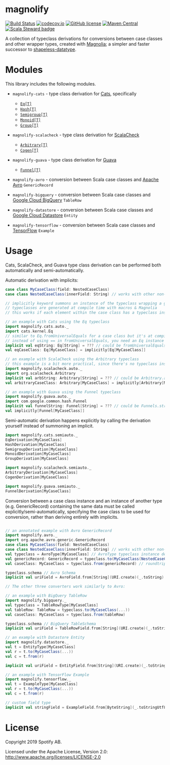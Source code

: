 magnolify
=========

[![Build Status](https://travis-ci.org/spotify/magnolify.svg?branch=master)](https://travis-ci.org/spotify/magnolify)
[![codecov.io](https://codecov.io/github/spotify/magnolify/coverage.svg?branch=master)](https://codecov.io/github/spotify/magnolify?branch=master)
[![GitHub license](https://img.shields.io/github/license/spotify/magnolify.svg)](./LICENSE)
[![Maven Central](https://img.shields.io/maven-central/v/com.spotify/magnolify-shared_2.13.svg)](https://maven-badges.herokuapp.com/maven-central/com.spotify/magnolify-shared_2.13)
[![Scala Steward badge](https://img.shields.io/badge/Scala_Steward-helping-brightgreen.svg?style=flat&logo=data:image/png;base64,iVBORw0KGgoAAAANSUhEUgAAAA4AAAAQCAMAAAARSr4IAAAAVFBMVEUAAACHjojlOy5NWlrKzcYRKjGFjIbp293YycuLa3pYY2LSqql4f3pCUFTgSjNodYRmcXUsPD/NTTbjRS+2jomhgnzNc223cGvZS0HaSD0XLjbaSjElhIr+AAAAAXRSTlMAQObYZgAAAHlJREFUCNdNyosOwyAIhWHAQS1Vt7a77/3fcxxdmv0xwmckutAR1nkm4ggbyEcg/wWmlGLDAA3oL50xi6fk5ffZ3E2E3QfZDCcCN2YtbEWZt+Drc6u6rlqv7Uk0LdKqqr5rk2UCRXOk0vmQKGfc94nOJyQjouF9H/wCc9gECEYfONoAAAAASUVORK5CYII=)](https://scala-steward.org)

A collection of typeclass derivations for conversions between case classes and other wrapper types, created with [Magnolia](https://github.com/propensive/magnolia); a simpler and faster successor to [shapeless-datatype](https://github.com/nevillelyh/shapeless-datatype).

# Modules

This library includes the following modules.

- `magnolify-cats` - type class derivation for [Cats](https://github.com/typelevel/cats), specifically
  - [`Eq[T]`](https://typelevel.org/cats/api/cats/kernel/Eq.html)
  - [`Hash[T]`](https://typelevel.org/cats/api/cats/kernel/Hash.html)
  - [`Semigroup[T]`](https://typelevel.org/cats/api/cats/kernel/Semigroup.html)
  - [`Monoid[T]`](https://typelevel.org/cats/api/cats/kernel/Monoid.html)
  - [`Group[T]`](https://typelevel.org/cats/api/cats/kernel/Group.html)
- `magnolify-scalacheck` - type class derivation for [ScalaCheck](https://github.com/typelevel/scalacheck) 
  - [`Arbitrary[T]`](https://github.com/typelevel/scalacheck/blob/master/doc/UserGuide.md#universally-quantified-properties)
  - [`Cogen[T]`](https://github.com/typelevel/scalacheck/blob/master/src/main/scala/org/scalacheck/Cogen.scala#L20-L29)
- `magnolify-guava` - type class derivation for [Guava](https://guava.dev)
  - [`Funnel[T]`](https://guava.dev/releases/25.0-jre/api/docs/com/google/common/hash/Funnel.html)
  
- `magnolify-avro` - conversion between Scala case classes and [Apache Avro](https://github.com/apache/avro) `GenericRecord`
- `magnolify-bigquery` - conversion between Scala case classes and [Google Cloud BigQuery](https://cloud.google.com/bigquery/) `TableRow`
- `magnolify-datastore` - conversion between Scala case classes and [Google Cloud Datastore](https://cloud.google.com/datastore/) `Entity`
- `magnolify-tensorflow` - conversion between Scala case classes and [TensorFlow](https://www.tensorflow.org/) `Example`

# Usage

Cats, ScalaCheck, and Guava type class derivation can be performed both automatically and semi-automatically.

Automatic derivation with implicits:
```scala
case class MyCaseClass(field: NestedCaseClass) 
case class NestedCaseClass(innerField: String) // works with other non-String elements, this is just an example

// implicitly keyword summons an instance of the typeclass wrapping a given case class
// typeclasses are generated at compile time with macros & Magnolia
// this works if each element within the case class has a typeclass instance defined within the implicit scope

// an example with Cats using the Eq typeclass
import magnolify.cats.auto._
import cats.kernel.Eq
// similar to Eq.fromUniversalEquals for a case class but it's at compile time, and don't need == defined reasonably
// instead of using == in fromUniversalEquals, you need an Eq instance for each part of your case class
implicit val eqString: Eq[String] = ??? // could be fromUniversalEquals, but doesn't have to be
val eqCaseClass: Eq[MyCaseClass] = implicitly[Eq[MyCaseClass]] 

// an example with ScalaCheck using the Arbitrary typeclass
// this example is a bit more practical, since there's no typeclass instantiation built into Scalacheck, unlike Cats
import magnolify.scalacheck.auto._
import org.scalacheck.Arbitrary
implicit val arbString: Arbitrary[String] = ??? // could be Arbitrary.arbitrary[String]
val arbitraryCaseClass: Arbitrary[MyCaseClass] = implicitly[Arbitrary[MyCaseClass]]

// an example with Guava using the Funnel typeclass
import magnolify.guava.auto._
import com.google.common.hash.Funnel
implicit val funnelString: Funnel[String] = ??? // could be Funnels.stringFunnel(charset)
val implicitly[Funnel[MyCaseClass]]
```

Semi-automatic derivation happens explicitly by calling the derivation yourself instead of summoning an implicit.
```scala
import magnolify.cats.semiauto._
EqDerivation[MyCaseClass]
HashDerivation[MyCaseClass]
SemigroupDerivation[MyCaseClass]
MonoidDerivation[MyCaseClass]
GroupDerivation[MyCaseClass]

import magnolify.scalacheck.semiauto._
ArbitraryDerivation[MyCaseClass]
CogenDerivation[MyCaseClass]

import magnolify.guava.semiauto._
FunnelDerivation[MyCaseClass]
```

Conversion between a case class instance and an instance of another type (e.g. GenericRecord) containing the same data must be called explicitly/semi-automatically, specifying the case class to be used for conversion, rather than deriving entirely with implicits.

```scala

// an annotated example with Avro GenericRecord
import magnolify.avro._
import org.apache.avro.generic.GenericRecord
case class MyCaseClass(field: NestedCaseClass) 
case class NestedCaseClass(innerField: String) // works with other non-String elements, this is just an example
val typeclass = AvroType[MyCaseClass] // AvroType typeclass instance defines to and from conversions between Case Class and GenericRecord
val genericRecord: GenericRecord = typeclass.to(MyCaseClass(NestedCaseClass("hi"))) // instantiate a case class, then pass in
val caseClass: MyCaseClass = typeclass.from(genericRecord) // roundtrip

typeclass.schema // Avro Schema
implicit val uriField = AvroField.from[String](URI.create)(_.toString) // custom field type

// The other three converters work similarly to Avro: 

// an example with BigQuery TableRow
import magnolify.bigquery._
val typeclass = TableRowType[MyCaseClass] 
val tableRow: TableRow = typeclass.to(MyCaseClass(...)) 
val caseClass: MyCaseClass = typeclass.from(tableRow)

typeclass.schema // BigQuery TableSchema
implicit val uriField = TableRowField.from[String](URI.create)(_.toString) // custom field type

// an example with Datastore Entity
import magnolify.datastore._
val t = EntityType[MyCaseClass]
val r = t.to(MyCaseClass(...))
val c = t.from(r)

implicit val uriField = EntityField.from[String](URI.create)(_.toString) // custom field type

// an example with TensorFlow Example
import magnolify.tensorflow._
val t = ExampleType[MyCaseClass]
val r = t.to(MyCaseClass(...))
val c = t.from(r)

// custom field type
implicit val stringField = ExampleField.from[ByteString](_.toStringUtf8)(ByteString.copyFromUtf8) 
```

# License

Copyright 2019 Spotify AB.

Licensed under the Apache License, Version 2.0: http://www.apache.org/licenses/LICENSE-2.0
